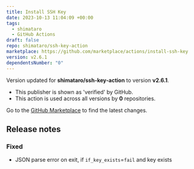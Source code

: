 ```yaml
---
title: Install SSH Key
date: 2023-10-13 11:04:09 +00:00
tags:
  - shimataro
  - GitHub Actions
draft: false
repo: shimataro/ssh-key-action
marketplace: https://github.com/marketplace/actions/install-ssh-key
version: v2.6.1
dependentsNumber: "0"
---
```



Version updated for **shimataro/ssh-key-action** to version **v2.6.1**.
- This publisher is shown as 'verified' by GitHub.
- This action is used across all versions by **0** repositories.

Go to the [GitHub Marketplace](https://github.com/marketplace/actions/install-ssh-key) to find the latest changes.

## Release notes

### Fixed

* JSON parse error on exit, if `if_key_exists`=`fail` and key exists
